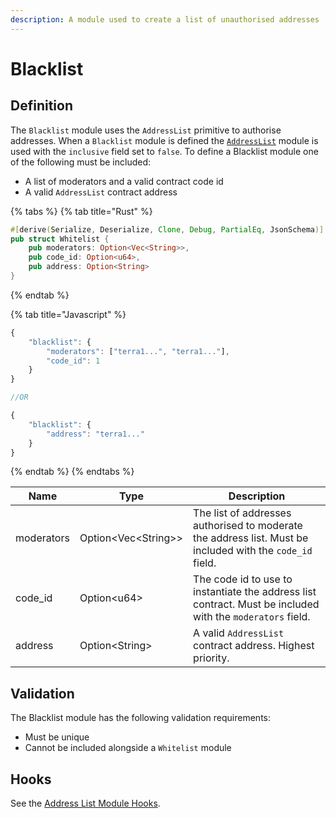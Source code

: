 ```yaml
---
description: A module used to create a list of unauthorised addresses
---
```


# Blacklist

## Definition

The `Blacklist` module uses the `AddressList` primitive to authorise addresses. When a `Blacklist` module is defined the [`AddressList`](blacklist.md#definition) module is used with the `inclusive` field set to `false`. To define a Blacklist module one of the following must be included:

* A list of moderators and a valid contract code id
* A valid `AddressList` contract address

{% tabs %}
{% tab title="Rust" %}
```rust
#[derive(Serialize, Deserialize, Clone, Debug, PartialEq, JsonSchema)]
pub struct Whitelist {
    pub moderators: Option<Vec<String>>,
    pub code_id: Option<u64>,
    pub address: Option<String>
}
```
{% endtab %}

{% tab title="Javascript" %}
```javascript
{
    "blacklist": {
        "moderators": ["terra1...", "terra1..."],
        "code_id": 1
    }
}

//OR

{
    "blacklist": {
        "address": "terra1..."
    }
}
```
{% endtab %}
{% endtabs %}



| Name       | Type                  | Description                                                                                                |
| ---------- | --------------------- | ---------------------------------------------------------------------------------------------------------- |
| moderators | Option\<Vec\<String>> | The list of addresses authorised to moderate the address list. Must be included with the `code_id` field.  |
| code_id    | Option\<u64>          | The code id to use to instantiate the address list contract. Must be included with the `moderators` field. |
| address    | Option\<String>       | A valid `AddressList` contract address. Highest priority.                                                  |

## Validation

The Blacklist module has the following validation requirements:

* Must be unique
* Cannot be included alongside a `Whitelist` module

## Hooks

See the [Address List Module Hooks](blacklist.md#definition).

